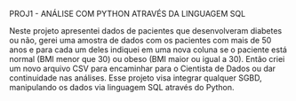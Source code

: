 PROJ1 - ANÁLISE COM PYTHON ATRAVÉS DA LINGUAGEM SQL
 
Neste projeto apresentei dados de pacientes que desenvolveram diabetes ou não, gerei uma amostra de dados com os pacientes com mais de 50 anos e para cada um deles indiquei em uma nova coluna se o paciente está normal (BMI menor que 30) ou obeso (BMI maior ou igual a 30). Então criei um novo arquivo CSV para encaminhar para o Cientista de Dados ou dar continuidade nas análises.
Esse projeto visa integrar qualquer SGBD, manipulando os dados via linguagem SQL através do Python.
